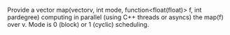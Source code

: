 Provide a vector<float> map(vector<float>v, int mode, function<float(float)> f, int pardegree) computing in parallel (using 
C++ threads or asyncs) the map(f) over v. Mode is 0 (block) or 1 (cyclic) scheduling.

